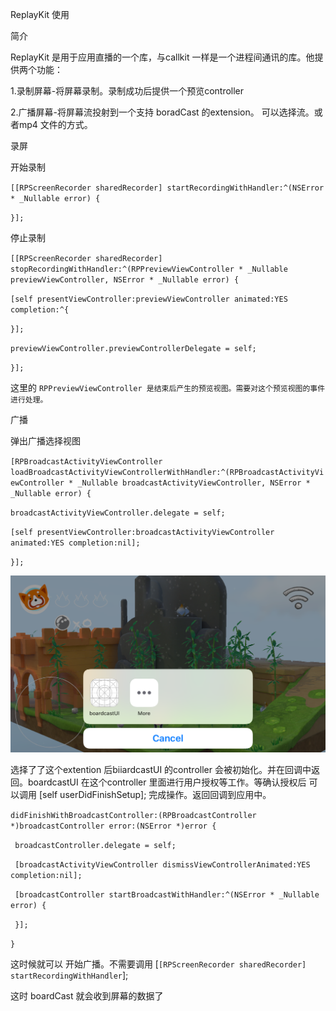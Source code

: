 ReplayKit 使用

简介

ReplayKit 是用于应用直播的一个库，与callkit 一样是一个进程间通讯的库。他提供两个功能：

1.录制屏幕-将屏幕录制。录制成功后提供一个预览controller

2.广播屏幕-将屏幕流投射到一个支持 boradCast 的extension。 可以选择流。或者mp4 文件的方式。

录屏

开始录制

`[[RPScreenRecorder sharedRecorder] startRecordingWithHandler:^(NSError * _Nullable error) {`

`}];`

停止录制

`[[RPScreenRecorder sharedRecorder] stopRecordingWithHandler:^(RPPreviewViewController * _Nullable previewViewController, NSError * _Nullable error) {`

`[self presentViewController:previewViewController animated:YES completion:^{`

`}];`

`previewViewController.previewControllerDelegate = self;`

`}];`

这里的 `RPPreviewViewController 是结束后产生的预览视图。需要对这个预览视图的事件进行处理。`

广播

弹出广播选择视图

`[RPBroadcastActivityViewController loadBroadcastActivityViewControllerWithHandler:^(RPBroadcastActivityViewController * _Nullable broadcastActivityViewController, NSError * _Nullable error) {`

`broadcastActivityViewController.delegate = self;`

`[self presentViewController:broadcastActivityViewController animated:YES completion:nil];`

`}];`

![](/assets/IMG_0912.PNG)



选择了了这个extention 后biiardcastUI 的controller 会被初始化。并在回调中返回。boardcastUI 在这个controller 里面进行用户授权等工作。等确认授权后 可以调用  \[self userDidFinishSetup\];  完成操作。返回回调到应用中。

`didFinishWithBroadcastController:(RPBroadcastController *)broadcastController error:(NSError *)error {`

` broadcastController.delegate = self;`

` [broadcastActivityViewController dismissViewControllerAnimated:YES completion:nil];`

` [broadcastController startBroadcastWithHandler:^(NSError * _Nullable error) {`

` }];`

`}`



这时候就可以 开始广播。不需要调用  \[`[RPScreenRecorder sharedRecorder] startRecordingWithHandler`\]; 



这时 boardCast 就会收到屏幕的数据了

























